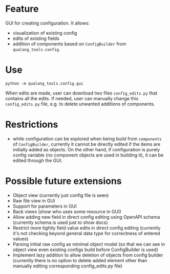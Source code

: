 # Feature

GUI for creating configuration. It allows:
* visualization of existing config
* edits of existing fields
* addition of components based on `ConfigBuilder` from `qualang_tools.config`.

# Use

`python -m qualang_tools.config.gui`

When edits are made, user can download two files `config_edits.py` that contains all the edits. If needed, user can manually change this `config_edits.py` file, e.g. to delete unwanted additions of components.

# Restrictions

* while configuration can be explored when being build from `components` of `ConfigBuilder`, currently it cannot be directly edited if the items are initially added as objects. On the other hand, if configuration is purely config variable (no component objects are used in building it), it can be edited through the GUI.

# Possible future extensions

* Object view (currently just config file is seen)
* Raw file view in GUI
* Support for parameters in GUI
* Back views (show who uses some resource in GUI)
* Allow adding new field in direct config editing using OpenAPI schema (currently schema is used just to show docs)
* Restrict more tightly field value edits in direct config editing (currently it's not checking beyond general data type for correctness of entered values)
* Parsing initial raw config as minimal object model (so that we can see in object view even existing configs build before ConfigBuilder is used)
* Implement lazy addition to allow deletion of objects from config builder (currently there is no option to delete added element other than manually editing corresponding config_edits.py file)